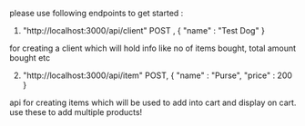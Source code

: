 please use following endpoints to get started :

1. "http://localhost:3000/api/client" POST , {
   "name" : "Test Dog"
   }

for creating a client which will hold info like no of items bought, total amount bought etc

2. "http://localhost:3000/api/item" POST, {
   "name" : "Purse",
   "price" : 200
   }

api for creating items which will be used to add into cart and display on cart. use these to add multiple products!
